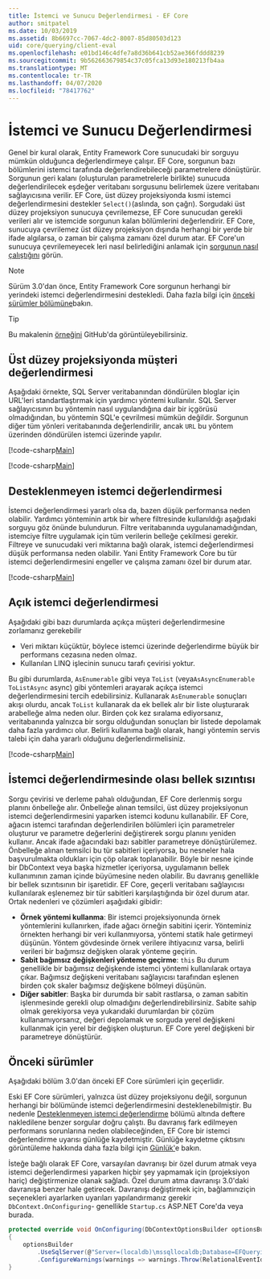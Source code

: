 ```yaml
---
title: İstemci ve Sunucu Değerlendirmesi - EF Core
author: smitpatel
ms.date: 10/03/2019
ms.assetid: 8b6697cc-7067-4dc2-8007-85d80503d123
uid: core/querying/client-eval
ms.openlocfilehash: e01bd146c4dfe7a8d36b641cb52ae366fddd8239
ms.sourcegitcommit: 9b562663679854c37c05fca13d93e180213fb4aa
ms.translationtype: MT
ms.contentlocale: tr-TR
ms.lasthandoff: 04/07/2020
ms.locfileid: "78417762"
---
```

# <a name="client-vs-server-evaluation"></a>İstemci ve Sunucu Değerlendirmesi

Genel bir kural olarak, Entity Framework Core sunucudaki bir sorguyu mümkün olduğunca değerlendirmeye çalışır. EF Core, sorgunun bazı bölümlerini istemci tarafında değerlendirebileceği parametrelere dönüştürür. Sorgunun geri kalanı (oluşturulan parametrelerle birlikte) sunucuda değerlendirilecek eşdeğer veritabanı sorgusunu belirlemek üzere veritabanı sağlayıcısına verilir. EF Core, üst düzey projeksiyonda kısmi istemci değerlendirmesini destekler `Select()`(aslında, son çağrı). Sorgudaki üst düzey projeksiyon sunucuya çevrilemezse, EF Core sunucudan gerekli verileri alır ve istemcide sorgunun kalan bölümlerini değerlendirir. EF Core, sunucuya çevrilemez üst düzey projeksiyon dışında herhangi bir yerde bir ifade algılarsa, o zaman bir çalışma zamanı özel durum atar. EF Core'un sunucuya çevrilemeyecek leri nasıl belirlediğini anlamak için [sorgunun nasıl çalıştığını](xref:core/querying/how-query-works) görün.

> [!NOTE]
> Sürüm 3.0'dan önce, Entity Framework Core sorgunun herhangi bir yerindeki istemci değerlendirmesini destekledi. Daha fazla bilgi için [önceki sürümler bölümüne](#previous-versions)bakın.

> [!TIP]
> Bu makalenin [örneğini](https://github.com/dotnet/EntityFramework.Docs/tree/master/samples/core/Querying) GitHub'da görüntüleyebilirsiniz.

## <a name="client-evaluation-in-the-top-level-projection"></a>Üst düzey projeksiyonda müşteri değerlendirmesi

Aşağıdaki örnekte, SQL Server veritabanından döndürülen bloglar için URL'leri standartlaştırmak için yardımcı yöntemi kullanılır. SQL Server sağlayıcısının bu yöntemin nasıl uygulandığına dair bir içgörüsü olmadığından, bu yöntemin SQL'e çevrilmesi mümkün değildir. Sorgunun diğer tüm yönleri veritabanında değerlendirilir, ancak `URL` bu yöntem üzerinden döndürülen istemci üzerinde yapılır.

[!code-csharp[Main](../../../samples/core/Querying/ClientEval/Sample.cs#ClientProjection)]

[!code-csharp[Main](../../../samples/core/Querying/ClientEval/Sample.cs#ClientMethod)]

## <a name="unsupported-client-evaluation"></a>Desteklenmeyen istemci değerlendirmesi

İstemci değerlendirmesi yararlı olsa da, bazen düşük performansa neden olabilir. Yardımcı yönteminin artık bir where filtresinde kullanıldığı aşağıdaki sorguyu göz önünde bulundurun. Filtre veritabanında uygulanamadığından, istemciye filtre uygulamak için tüm verilerin belleğe çekilmesi gerekir. Filtreye ve sunucudaki veri miktarına bağlı olarak, istemci değerlendirmesi düşük performansa neden olabilir. Yani Entity Framework Core bu tür istemci değerlendirmesini engeller ve çalışma zamanı özel bir durum atar.

[!code-csharp[Main](../../../samples/core/Querying/ClientEval/Sample.cs#ClientWhere)]

## <a name="explicit-client-evaluation"></a>Açık istemci değerlendirmesi

Aşağıdaki gibi bazı durumlarda açıkça müşteri değerlendirmesine zorlamanız gerekebilir

- Veri miktarı küçüktür, böylece istemci üzerinde değerlendirme büyük bir performans cezasına neden olmaz.
- Kullanılan LINQ işlecinin sunucu tarafı çevirisi yoktur.

Bu gibi durumlarda, `AsEnumerable` gibi veya `ToList` (veya`AsAsyncEnumerable` `ToListAsync` async) gibi yöntemleri arayarak açıkça istemci değerlendirmesini tercih edebilirsiniz. Kullanarak `AsEnumerable` sonuçları akışı olurdu, ancak `ToList` kullanarak da ek bellek alır bir liste oluşturarak arabelleğe alma neden olur. Birden çok kez sıralama ediyorsanız, veritabanında yalnızca bir sorgu olduğundan sonuçları bir listede depolamak daha fazla yardımcı olur. Belirli kullanıma bağlı olarak, hangi yöntemin servis talebi için daha yararlı olduğunu değerlendirmelisiniz.

[!code-csharp[Main](../../../samples/core/Querying/ClientEval/Sample.cs#ExplicitClientEval)]

## <a name="potential-memory-leak-in-client-evaluation"></a>İstemci değerlendirmesinde olası bellek sızıntısı

Sorgu çevirisi ve derleme pahalı olduğundan, EF Core derlenmiş sorgu planını önbelleğe alır. Önbelleğe alınan temsilci, üst düzey projeksiyonun istemci değerlendirmesini yaparken istemci kodunu kullanabilir. EF Core, ağacın istemci tarafından değerlendirilen bölümleri için parametreler oluşturur ve parametre değerlerini değiştirerek sorgu planını yeniden kullanır. Ancak ifade ağacındaki bazı sabitler parametreye dönüştürülemez. Önbelleğe alınan temsilci bu tür sabitleri içeriyorsa, bu nesneler hala başvurulmakta oldukları için çöp olarak toplanabilir. Böyle bir nesne içinde bir DbContext veya başka hizmetler içeriyorsa, uygulamanın bellek kullanımının zaman içinde büyümesine neden olabilir. Bu davranış genellikle bir bellek sızıntısının bir işaretidir. EF Core, geçerli veritabanı sağlayıcısı kullanılarak eşlenemez bir tür sabitleri karşılaştığında bir özel durum atar. Ortak nedenleri ve çözümleri aşağıdaki gibidir:

- **Örnek yöntemi kullanma**: Bir istemci projeksiyonunda örnek yöntemlerini kullanırken, ifade ağacı örneğin sabitini içerir. Yönteminiz örnekten herhangi bir veri kullanmıyorsa, yöntemi statik hale getirmeyi düşünün. Yöntem gövdesinde örnek verilere ihtiyacınız varsa, belirli verileri bir bağımsız değişken olarak yönteme geçirin.
- **Sabit bağımsız değişkenleri yönteme geçirme**: `this` Bu durum genellikle bir bağımsız değişkende istemci yöntemi kullanılarak ortaya çıkar. Bağımsız değişkeni veritabanı sağlayıcısı tarafından eşlenen birden çok skaler bağımsız değişkene bölmeyi düşünün.
- **Diğer sabitler**: Başka bir durumda bir sabit rastlarsa, o zaman sabitin işlenmesinde gerekli olup olmadığını değerlendirebilirsiniz. Sabite sahip olmak gerekiyorsa veya yukarıdaki durumlardan bir çözüm kullanamıyorsanız, değeri depolamak ve sorguda yerel değişkeni kullanmak için yerel bir değişken oluşturun. EF Core yerel değişkeni bir parametreye dönüştürür.

## <a name="previous-versions"></a>Önceki sürümler

Aşağıdaki bölüm 3.0'dan önceki EF Core sürümleri için geçerlidir.

Eski EF Core sürümleri, yalnızca üst düzey projeksiyonu değil, sorgunun herhangi bir bölümünde istemci değerlendirmesini desteklenebilmiştir. Bu nedenle [Desteklenmeyen istemci değerlendirme](#unsupported-client-evaluation) bölümü altında deftere nakledilene benzer sorgular doğru çalıştı. Bu davranış fark edilmeyen performans sorunlarına neden olabileceğinden, EF Core bir istemci değerlendirme uyarısı günlüğe kaydetmiştir. Günlüğe kaydetme çıktısını görüntüleme hakkında daha fazla bilgi için [Günlük'](xref:core/miscellaneous/logging)e bakın.

İsteğe bağlı olarak EF Core, varsayılan davranışı bir özel durum atmak veya istemci değerlendirmesi yaparken hiçbir şey yapmamak için (projeksiyon hariç) değiştirmenize olanak sağladı. Özel durum atma davranışı 3.0'daki davranışa benzer hale getirecek. Davranışı değiştirmek için, bağlamınıziçin seçenekleri ayarlarken uyarıları yapılandırmanız gerekir `DbContext.OnConfiguring`- genellikle `Startup.cs` ASP.NET Core'da veya burada.

```csharp
protected override void OnConfiguring(DbContextOptionsBuilder optionsBuilder)
{
    optionsBuilder
        .UseSqlServer(@"Server=(localdb)\mssqllocaldb;Database=EFQuerying;Trusted_Connection=True;")
        .ConfigureWarnings(warnings => warnings.Throw(RelationalEventId.QueryClientEvaluationWarning));
}
```
